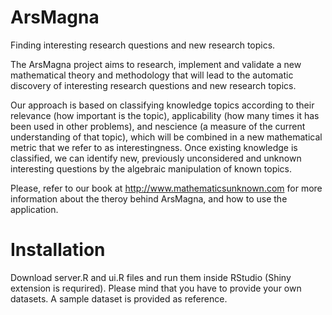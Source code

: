 # ArsMagna

Finding interesting research questions and new research topics.

The ArsMagna project aims to research, implement and validate a new mathematical theory and methodology that will lead to the automatic discovery of interesting research questions and new research topics.

Our approach is based on classifying knowledge topics according to their relevance (how important is the topic), applicability (how many times it has been used in other problems), and nescience (a measure of the current understanding of that topic), which will be combined in a new mathematical metric that we refer to as interestingness. Once existing knowledge is classified, we can identify new, previously unconsidered and unknown interesting questions by the algebraic manipulation of known topics.

Please, refer to our book at http://www.mathematicsunknown.com for more information about the theroy behind ArsMagna, and how to use the application.

# Installation

Download server.R and ui.R files and run them inside RStudio (Shiny extension is requrired). Please mind that you have to provide your own datasets. A sample dataset is provided as reference.
